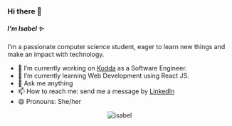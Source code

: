### Hi there 👋

<!--
**isabelcruz816/isabelcruz816** is a ✨ _special_ ✨ repository because its `README.md` (this file) appears on your GitHub profile.
-->


##### I'm Isabel ✨
I'm a passionate computer science student, eager to learn new things and make an impact with technology.

- 🔭 I’m currently working on [Kodda](http://kodda.mx/) as a Software Engineer.
- 🌱 I’m currently learning Web Development using React JS.
- 💬 Ask me anything
- 📫 How to reach me: send me a message by [LinkedIn](https://www.linkedin.com/in/anaisabelcruz/)
- 😄 Pronouns: She/her

<p align="center" color="pink">
	<img src=https://github-readme-stats.vercel.app/api?username=isabelcruz816&show_icons=true alt=isabel />
</p>
